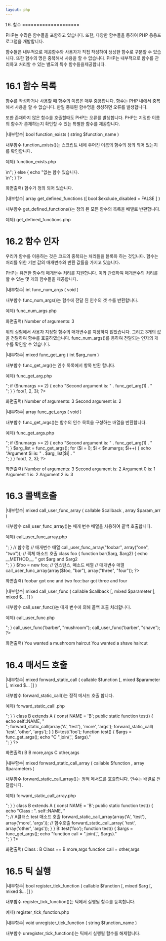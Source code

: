 ```yaml
---
layout: php
---
```


16. 함수
====================

PHP는 수많은 함수들을 포함하고 있습니다. 또한, 다양한 함수들을 통하여 PHP 응용프로그램을 개발합니다.

함수들은 내부적으로 제공함수와 사용자가 직접 작성하여 생성한 함수로 구분할 수 있습니다. 또한 함수의 명은 중복해서 사용을 할 수 없습니다. PHP는 내부적으로 함수를 관리하고 처리할 수 있는 별도의 특수 함수들을제공합니다.

16.1 함수 목록
====================

함수를 작성하거나 사용할 때 함수의 이름은 매우 중용합니다. 함수는 PHP 내에서 중복해서 사용을 할 수 없습니다. 만일 중복된 함수명을 생성하면 오류를 발생합니다.

또한 존재하지 않은 함수를 호출할때도 PHP는 오류를 발생합니다. PHP는 지정한 이름의 함수가 존재하는지 확인할 수 있는 특별한 함수를 제공합니다.

|내부함수|
bool function_exists ( string $function_name )

내부함수 function_exists()는 스크립트 내에 주어진 이름의 함수의 정의 되어 있는지를 확인합니다.

예제) function_exists.php
<?php
	if (function_exists('str_replace')) {
    	echo "함수가 정의 되어 있습니다.<br />\n";
	} else {
    	echo "없는 함수 있습니다.<br />\n";
	}
?>

화면출력)
함수가 정의 되어 있습니다.

|내부함수|
array get_defined_functions ([ bool $exclude_disabled = FALSE ] )

내부함수 get_defined_functions()는 정의 된 모든 함수의 목록을 배열로 반환합니다.

예제) get_defined_functions.php
<?php
	$arr = get_defined_functions();
	print_r($arr);
?>


16.2 함수 인자
====================

우리가 함수를 이용하는 것은 코드의 중복되는 처리들을 블록화 하는 것입니다. 함수는 처리를 위한 기본 값의 매개변수와 반환 값들을 가지고 있습니다.

PHP는 유연한 함수의 매개변수 처리를 지원합니다. 이와 관련하여 매개변수의 처리를 할 수 있는 몇 개의 함수들을 제공합니다.

|내부함수|
int func_num_args ( void )

내부함수 func_num_args()는 함수에 전달 된 인수의 갯 수를 반환합니다. 

예제) func_num_args.php
<?php
	function foo()
	{
    	$numargs = func_num_args();
    	echo "Number of arguments: $numargs\n";
	}

	foo(1, 2, 3);   
?>

화면출력)
Number of arguments: 3

위의 실험에서 사용자 지정함 함수의 매개변수를 지정하지 않았습니다. 그리고 3개의 값을 전달하여 함수를 호출하였습니다. func_num_args()를 통하여 전달되는 인자의 개수를 확인할 수 있습니다.

|내부함수|
mixed func_get_arg ( int $arg_num )

내부함수 func_get_arg()는 인수 목록에서 항목 반환 합니다.

예제) func_get_arg.php
<?php
	function foo()
	{
    	$numargs = func_num_args();
    	echo "Number of arguments: $numargs <br>";
    	if ($numargs >= 2) {
        	echo "Second argument is: " . func_get_arg(1) . " <br>";
    	}
	}

	foo(1, 2, 3);
?>

화면출력)
Number of arguments: 3
Second argument is: 2 

|내부함수|
array func_get_args ( void )

내부함수 func_get_args()는 함수의 인수 목록을 구성하는 배열을 반환합니다.

예제) func_get_args.php
<?php
	function foo()
	{
    	$numargs = func_num_args();
    	echo "Number of arguments: $numargs <br>";
    	if ($numargs >= 2) {
        	echo "Second argument is: " . func_get_arg(1) . "<br>";
    	}
    
    	$arg_list = func_get_args();
    	for ($i = 0; $i < $numargs; $i++) {
        	echo "Argument $i is: " . $arg_list[$i] . "<br>";
    	}
	}

	foo(1, 2, 3);
?>

화면출력)
Number of arguments: 3
Second argument is: 2
Argument 0 is: 1
Argument 1 is: 2
Argument 2 is: 3

16.3 콜백호출
====================

|내부함수|
mixed call_user_func_array ( callable $callback , array $param_arr )

내부함수 call_user_func_array()는 매개 변수 배열을 사용하여 콜백 호출합니다.

예제) call_user_func_array.php
<?php
	// 함수 호출
	function foobar($arg, $arg2) {
    echo __FUNCTION__, " got $arg and $arg2 <br>";
	}

	// 함수명
	// 매개변수 매열
	call_user_func_array("foobar", array("one", "two"));

	// 객체 매소드 호출 
	class foo {
    	function bar($arg, $arg2) {
        	echo __METHOD__, " got $arg and $arg2<br>";
    	}
	}

	$foo = new foo;
	// 인스턴스, 매소드 배열
	// 매개변수 매열
	call_user_func_array(array($foo, "bar"), array("three", "four"));

?>

화면출력)
foobar got one and two
foo::bar got three and four


|내부함수|
mixed call_user_func ( callable $callback [, mixed $parameter [, mixed $... ]] )

내부함수 call_user_func()는 매개 변수에 의해 콜백 호출 처리합니다.

예제) call_user_func.php
<?php
	function barber($type)
	{
    	echo "You wanted a $type haircut <br>";
	}

	call_user_func('barber', "mushroom");
	call_user_func('barber', "shave");
?>

화면출력)
You wanted a mushroom haircut
You wanted a shave haircut 

16.4 매서드 호출
====================

|내부함수|
mixed forward_static_call ( callable $function [, mixed $parameter [, mixed $... ]] )

내부함수 forward_static_call()는 정적 메서드 호출 합니다.

예제) forward_static_call .php
<?php

    class A
    {
        const NAME = 'A';
        public static function test() {
            $args = func_get_args();
            echo static::NAME, " ".join(',', $args)." <br>";
        }
    }

    class B extends A
    {
        const NAME = 'B';

        public static function test() {
            echo self::NAME, "<br>";
            forward_static_call(array('A', 'test'), 'more', 'args');
            forward_static_call( 'test', 'other', 'args');
        }
    }

    B::test('foo');

    function test() {
        $args = func_get_args();
        echo "C ".join(',', $args)." <br>";
    }

?>

화면출력)
B
B more,args
C other,args 


|내부함수|
mixed forward_static_call_array ( callable $function , array $parameters )

내부함수 forward_static_call_array()는 정적 메서드를 호출합니다. 인수는 배열로 전달합니다.

예제) forward_static_call_array.php
<?php

    class A
    {
        const NAME = 'A';
        public static function test() {
            $args = func_get_args();
            echo "Class == ".static::NAME, " ".join(',', $args)." <br>";
        }
    }

    class B extends A
    {
        const NAME = 'B';

        public static function test() {
            echo "Class : ". self::NAME, "<br>";

            // A클래스 test 매소드 호출
            forward_static_call_array(array('A', 'test'), array('more', 'args'));

            // 함수호출
            forward_static_call_array( 'test', array('other', 'args'));
        }
    }

    B::test('foo');

    function test() {
        $args = func_get_args();
        echo "function call = ".join(',', $args)." <br>";
    }

?>

화면출력)
Class : B
Class == B more,args
function call = other,args 

16.5 틱 실행
====================

|내부함수|
bool register_tick_function ( callable $function [, mixed $arg [, mixed $... ]] )

내부함수 register_tick_function()는 틱에서 실행될 함수를 등록합니다.

예제) register_tick_function.php
<?php
	declare(ticks=1);

	register_tick_function('my_function', true);

	$object = new my_class();
	register_tick_function(array(&$object, 'my_method'), true);
?>

|내부함수|
void unregister_tick_function ( string $function_name )

내부함수 unregister_tick_function()는 틱에서 실행될 함수를 해제합니다.


<br><br>